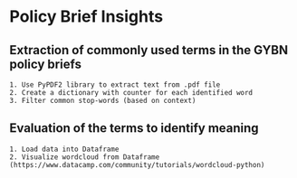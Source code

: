 # Policy Brief Insights
## Extraction of commonly used terms in the GYBN policy briefs
    1. Use PyPDF2 library to extract text from .pdf file
    2. Create a dictionary with counter for each identified word
    3. Filter common stop-words (based on context)
## Evaluation of the terms to identify meaning
    1. Load data into Dataframe
    2. Visualize wordcloud from Dataframe (https://www.datacamp.com/community/tutorials/wordcloud-python)
